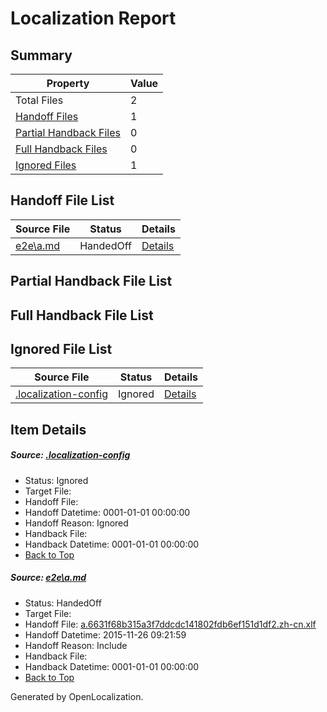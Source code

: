 # <a name='report-top'></a> Localization Report

## Summary
 Property | Value 
 -------- | ----- 
 Total Files | 2
[ Handoff Files ](#handoff-list)| 1
[ Partial Handback Files ](#partial-handback-list)| 0
[ Full Handback Files ](#full-handback-list)| 0
[ Ignored Files ](#ignored-list)| 1

## <a name='handoff-list'></a> Handoff File List
 Source File | Status | Details 
 ----------- | ------ | ------- 
 [e2e\a.md](https://github.com/OpenLocalizationTest/oltest/blob/3fff9ce1b5ce366211fc1352931ea8a3c5c786cc/e2e/a.md) | HandedOff | [Details](#31a3b5b445067a22b059f4b4957b52f974b544e31)

## <a name='partial-handback-list'></a> Partial Handback File List

## <a name='handback-list'></a> Full Handback File List

## <a name='ignored-list'></a> Ignored File List
 Source File | Status | Details 
 ----------- | ------ | ------- 
 [.localization-config](https://github.com/OpenLocalizationTest/oltest/blob/3fff9ce1b5ce366211fc1352931ea8a3c5c786cc/.localization-config) | Ignored | [Details](#048a0e657b81f2e30d1cbef1ba533f0de3ca11c40)

## Item Details
##### <a name='048a0e657b81f2e30d1cbef1ba533f0de3ca11c40'></a> Source: [.localization-config](https://github.com/OpenLocalizationTest/oltest/blob/3fff9ce1b5ce366211fc1352931ea8a3c5c786cc/.localization-config)
* Status: Ignored
* Target File: 
* Handoff File: 
* Handoff Datetime: 0001-01-01 00:00:00
* Handoff Reason: Ignored
* Handback File: 
* Handback Datetime: 0001-01-01 00:00:00
* [Back to Top](#report-top)

##### <a name='31a3b5b445067a22b059f4b4957b52f974b544e31'></a> Source: [e2e\a.md](https://github.com/OpenLocalizationTest/oltest/blob/3fff9ce1b5ce366211fc1352931ea8a3c5c786cc/e2e/a.md)
* Status: HandedOff
* Target File: 
* Handoff File: [a.6631f68b315a3f7ddcdc141802fdb6ef151d1df2.zh-cn.xlf](https://github.com/OpenLocalizationTestOrg/olhandoff/blob/534f16a6668d02629915d4bd42fe31cc4a411409/ol-handoff/OpenLocalizationTestOrg/oltest.zh-cn/yanz/a.6631f68b315a3f7ddcdc141802fdb6ef151d1df2.zh-cn.xlf)
* Handoff Datetime: 2015-11-26 09:21:59
* Handoff Reason: Include
* Handback File: 
* Handback Datetime: 0001-01-01 00:00:00
* [Back to Top](#report-top)


Generated by OpenLocalization.
